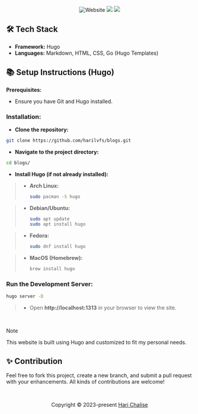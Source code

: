<div align="center">

![Website](https://img.shields.io/website?url=https%3A%2F%2Fchalisehari.com.np&style=for-the-badge&logo=github&color=eed49f&logoColor=D9E0EE&labelColor=1c1c29) <img src="https://img.shields.io/badge/Maintained%3F-Yes-1c1c29?style=for-the-badge&color=ef9f9c&logoColor=85e185&labelColor=1c1c29"> <img src="https://img.shields.io/github/license/harilvfs/blogs?style=for-the-badge&color=e0ea9d&logoColor=D9E0EE&labelColor=171b22">
</div>

## 🛠️ Tech Stack

- **Framework:** Hugo
- **Languages:** Markdown, HTML, CSS, Go (Hugo Templates)

## 📚 Setup Instructions (Hugo)

**Prerequisites:**

- Ensure you have Git and Hugo installed.

### **Installation:**

- **Clone the repository:**

```bash
git clone https://github.com/harilvfs/blogs.git
```

- **Navigate to the project directory:**

```bash
cd blogs/
```

- **Install Hugo (if not already installed):**

>  - **Arch Linux:**
>    ```bash	
>    sudo pacman -S hugo
>    ```

>  - **Debian/Ubuntu:**
>    ```bash
>    sudo apt update
>    sudo apt install hugo
>    ```

>  - **Fedora:**
>    ```bash
>    sudo dnf install hugo
>    ```

>  - **MacOS (Homebrew):**
>    ```bash
>    brew install hugo
>    ```

### **Run the Development Server:**

```bash
hugo server -D
```

> - Open **http://localhost:1313** in your browser to view the site.

<br>

> [!NOTE]
> This website is built using Hugo and customized to fit my personal needs.

<h2>✨ Contribution</h2>
<p>Feel free to fork this project, create a new branch, and submit a pull request with your enhancements. All kinds of contributions are welcome!</p>

<br>

<p align="center">
	Copyright &copy; 2023-present <a href="https://github.com/harilvfs" target="_blank">Hari Chalise</a>
</p>
